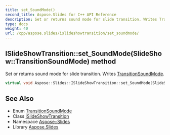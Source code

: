 ```yaml
---
title: set_SoundMode()
second_title: Aspose.Slides for C++ API Reference
description: Set or returns sound mode for slide transition. Writes TransitionSoundMode.
type: docs
weight: 40
url: /cpp/aspose.slides/islideshowtransition/set_soundmode/
---
```

## ISlideShowTransition::set_SoundMode(SlideShow::TransitionSoundMode) method


Set or returns sound mode for slide transition. Writes [TransitionSoundMode](../../../aspose.slides.slideshow/transitionsoundmode/).

```cpp
virtual void Aspose::Slides::ISlideShowTransition::set_SoundMode(SlideShow::TransitionSoundMode value)=0
```

## See Also

* Enum [TransitionSoundMode](../../aspose.slides.slideshow/transitionsoundmode/)
* Class [ISlideShowTransition](./)
* Namespace [Aspose::Slides](../)
* Library [Aspose.Slides](../../)